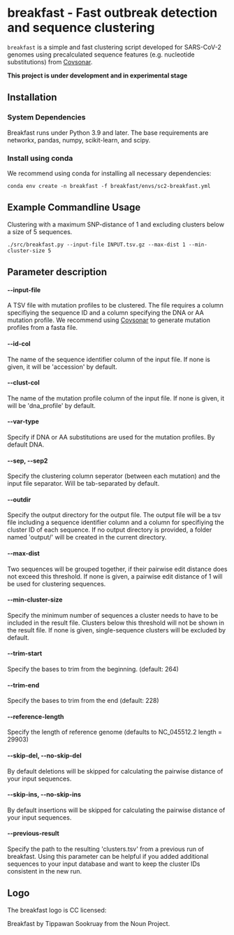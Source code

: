 # breakfast - Fast outbreak detection and sequence clustering

`breakfast` is a simple and fast clustering script developed for SARS-CoV-2 genomes using precalculated sequence features (e.g. nucleotide substitutions) from [Covsonar](https://gitlab.com/s.fuchs/covsonar). 

**This project is under development and in experimental stage**

## Installation

### System Dependencies
Breakfast runs under Python 3.9 and later. The base requirements are networkx, pandas, numpy, scikit-learn, and scipy. 

### Install using conda
We recommend using conda for installing all necessary dependencies:
```
conda env create -n breakfast -f breakfast/envs/sc2-breakfast.yml
```
## Example Commandline Usage
Clustering with a maximum SNP-distance of 1 and excluding clusters below a size of 5 sequences.

```
./src/breakfast.py --input-file INPUT.tsv.gz --max-dist 1 --min-cluster-size 5
```

## Parameter description

#### --input-file
A TSV file with mutation profiles to be clustered. The file requires a column specifiying the sequence ID and a column specifying the DNA or AA mutation profile.
We recommend using [Covsonar](https://gitlab.com/s.fuchs/covsonar) to generate mutation profiles from a fasta file. 

#### --id-col
The name of the sequence identifier column of the input file. If none is given, it will be 'accession' by default.

#### --clust-col
The name of the mutation profile column of the input file. If none is given, it will be 'dna_profile' by default.

#### --var-type
Specify if DNA or AA substitutions are used for the mutation profiles. By default DNA.

#### --sep, --sep2
Specify the clustering column seperator (between each mutation) and the input file separator. Will be tab-separated by default.

#### --outdir
Specify the output directory for the output file. The output file will be a tsv file including a sequence identifier column and a column for specifiying the cluster ID of each sequence. If no output directory is provided, a folder named 'output/' will be created in the current directory.
  
#### --max-dist   
Two sequences will be grouped together, if their pairwise edit distance does not exceed this threshold. If none is given, a pairwise edit distance of 1 will be used for clustering sequences.
  
#### --min-cluster-size 
Specify the minimum number of sequences a cluster needs to have to be included in the result file. Clusters below this threshold will not be shown in the result file. If none is given, single-sequence clusters will be excluded by default.

#### --trim-start 
Specify the bases to trim from the beginning. (default: 264)
  
#### --trim-end    
Specify the bases to trim from the end (default: 228)
  
#### --reference-length 
Specify the length of reference genome (defaults to NC_045512.2 length = 29903)
  
#### --skip-del, --no-skip-del
By default deletions will be skipped for calculating the pairwise distance of your input sequences.

#### --skip-ins, --no-skip-ins
By default insertions will be skipped for calculating the pairwise distance of your input sequences.

#### --previous-result
Specify the path to the resulting 'clusters.tsv' from a previous run of breakfast. 
Using this parameter can be helpful if you added additional sequences to your input database and want to keep the cluster IDs consistent in the new run. 


## Logo

The breakfast logo is CC licensed:

Breakfast by Tippawan Sookruay from the Noun Project.
